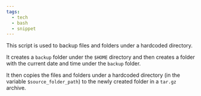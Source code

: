 ```yaml
---
tags:
  - tech
  - bash
  - snippet
---
```

This script is used to backup files and folders under a hardcoded directory.

It creates a `backup` folder under the `$HOME` directory and then creates a folder with the current date and time under the `backup` folder.

It then copies the files and folders under a hardcoded directory (in the variable `$source_folder_path`) to the newly created folder in a `tar.gz` archive.